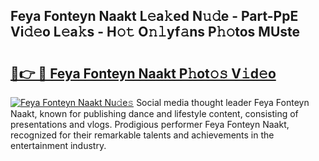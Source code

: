 ## Feya Fonteyn Naakt L𝚎a𝚔ed N𝚞𝚍e - Part-PpE Vi𝚍𝚎o L𝚎a𝚔s - H𝚘𝚝 O𝚗𝚕yf𝚊ns P𝚑𝚘tos MUste

# <h2><a href="http://kfatqll.oniu.top/?m=Feya+Fonteyn+Naakt">🔗👉 🔴 Feya Fonteyn Naakt P𝚑ot𝚘𝚜 V𝚒d𝚎o</a></h2>

[![Feya Fonteyn Naakt Nu𝚍e𝚜](https://i.imgur.com/0qMVB7G.gif)](http://kfatqll.oniu.top/?m=Feya+Fonteyn+Naakt)
Social media thought leader Feya Fonteyn Naakt, known for publishing dance and lifestyle content, consisting of presentations and vlogs. Prodigious performer Feya Fonteyn Naakt, recognized for their remarkable talents and achievements in the entertainment industry.  
